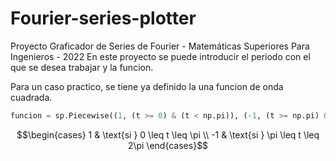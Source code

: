 # Fourier-series-plotter

Proyecto Graficador de Series de Fourier - Matemáticas Superiores Para Ingenieros - 2022
En este proyecto se puede introducir el periodo con el que se desea trabajar y la funcion.

Para un caso practico, se tiene ya definido la una funcion de onda cuadrada.

```python
funcion = sp.Piecewise((1, (t >= 0) & (t < np.pi)), (-1, (t >= np.pi) & (t < 2 * np.pi)))
```

$$\begin{cases} 1 & \text{si } 0 \leq t \leq \pi \\ -1 & \text{si } \pi \leq t \leq 2\pi \end{cases}$$
